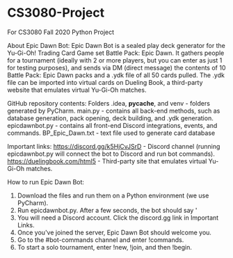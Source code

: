 # CS3080-Project
For CS3080 Fall 2020 Python Project

About Epic Dawn Bot:
  Epic Dawn Bot is a sealed play deck generator for the Yu-Gi-Oh! Trading Card Game set Battle Pack: Epic Dawn. It gathers people for a tournament (ideally with 2 or more players, but you can enter as just 1 for testing purposes), and sends via DM (direct message) the contents of 10 Battle Pack: Epic Dawn packs and a .ydk file of all 50 cards pulled. The .ydk file can be imported into virtual cards on Dueling Book, a third-party website that emulates virtual Yu-Gi-Oh matches.
  
GitHub repository contents:
  Folders .idea, __pycache__, and venv - folders generated by PyCharm.
  main.py - contains all back-end methods, such as database generation, pack opening, deck building, and .ydk generation.
  epicdawnbot.py - contains all front-end Discord integrations, events, and commands.
  BP_Epic_Dawn.txt - text file used to generate card database
  
Important links:
  https://discord.gg/k5HjCvJSrD - Discord channel (running epicdawnbot.py will connect the bot to Discord and run bot commands).
  https://duelingbook.com/html5 - Third-party site that emulates virtual Yu-Gi-Oh matches.
  
How to run Epic Dawn Bot:
  1. Download the files and run them on a Python environment (we use PyCharm).
  2. Run epicdawnbot.py. After a few seconds, the bot should say '
  3. You will need a Discord account. Click the discord.gg link in Important Links.
  4. Once you've joined the server, Epic Dawn Bot should welcome you.
  5. Go to the #bot-commands channel and enter !commands.
  6. To start a solo tournament, enter !new, !join, and then !begin.

